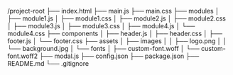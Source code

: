 /project-root
├── index.html
├── main.js
├── main.css
├── modules
│   ├── module1.js
│   ├── module1.css
│   ├── module2.js
│   ├── module2.css
│   ├── module3.js
│   ├── module3.css
│   ├── module4.js
│   └── module4.css
├── components
│   ├── header.js
│   ├── header.css
│   ├── footer.js
│   └── footer.css
├── assets
│   ├── images
│   │   ├── logo.png
│   │   └── background.jpg
│   └── fonts
│       ├── custom-font.woff
│       └── custom-font.woff2
├── modal.js
├── config.json
├── package.json
├── README.md
└── .gitignore